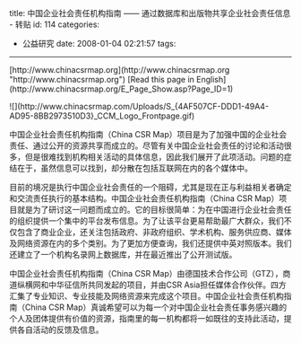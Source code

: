 title: 中国企业社会责任机构指南 —— 通过数据库和出版物共享企业社会责任信息 - 转贴
id: 114
categories:
  - 公益研究
date: 2008-01-04 02:21:57
tags:
---

<div id="msgcns!9697D6160EFEBC17!1592" class="bvMsg"><p>[http://www.chinacsrmap.org](http://www.chinacsrmap.org "http://www.chinacsrmap.org")
[Read this page in English](http://www.chinacsrmap.org/E_Page_Show.asp?Page_ID=1) <p>![](http://www.chinacsrmap.com/Uploads/S_&#123;4AF507CF-DDD1-49A4-AD95-8BB2973510D3&#125;_CCM_Logo_Frontpage.gif) <p>中国企业社会责任机构指南（China CSR Map）项目是为了加强中国的企业社会责任、通过公开的资源共享而成立的。尽管有关中国企业社会责任的讨论和活动很多，但是很难找到机构相关活动的具体信息，因此我们展开了此项活动。问题的症结在于，虽然信息可以找到，却分散在包括互联网在内的各个媒体中。 <p>目前的境况是执行中国企业社会责任的一个阻碍，尤其是现在正与利益相关者确定和交流责任执行的基本结构。中国企业社会责任机构指南（China CSR Map）项目就是为了研讨这一问题而成立的。它的目标很简单：为在中国进行企业社会责任的组织提供一个集中的平台发布信息。为了让该平台更易帮助最广大群众，我们不仅包含了商业企业，还关注包括政府、非政府组织、学术机构、服务供应商、媒体及网络资源在内的多个类别。为了更加方便查询，我们还提供中英对照版本。我们还建立了一个机构名录网上数据库，并在最近推出了公开测试版。 <p>中国企业社会责任机构指南（China CSR Map）由德国技术合作公司（GTZ），商道纵横网和中华征信所共同发起的项目，并由CSR Asia担任媒体合作伙伴。四方汇集了专业知识、专业技能及网络资源来完成这个项目。中国企业社会责任机构指南（China CSR Map）真诚希望可以为每一个对中国企业社会责任事务感兴趣的个人及团体提供有价值的资源，指南里的每一机构都将一如既往的支持此活动，提供各自活动的反馈及信息。</div>